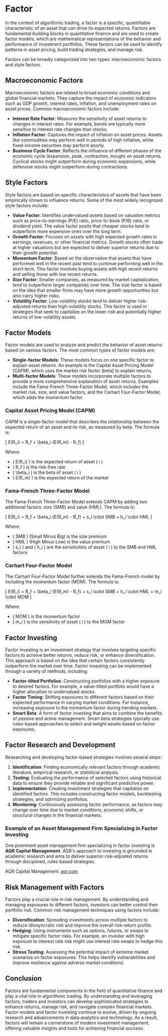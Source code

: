 # Factor

In the context of algorithmic trading, a factor is a specific, quantifiable characteristic of an asset that can drive its expected returns. Factors are fundamental building blocks in quantitative finance and are used to create factor models, which are mathematical representations of the behavior and performance of investment portfolios. These factors can be used to identify patterns in asset pricing, build trading strategies, and manage risk.

Factors can be broadly categorized into two types: macroeconomic factors and style factors.

## Macroeconomic Factors

Macroeconomic factors are related to broad economic conditions and global financial markets. They capture the impact of economic indicators such as GDP growth, interest rates, inflation, and unemployment rates on asset prices. Common macroeconomic factors include:

- **Interest Rate Factor**: Measures the sensitivity of asset returns to changes in interest rates. For example, bonds are typically more sensitive to interest rate changes than stocks.
- **Inflation Factor**: Captures the impact of inflation on asset prices. Assets like commodities may perform well in periods of high inflation, while fixed-income securities may perform poorly.
- **Business Cycle Factor**: Reflects the influence of different phases of the economic cycle (expansion, peak, contraction, trough) on asset returns. Cyclical stocks might outperform during economic expansions, while defensive stocks might outperform during contractions.

## Style Factors

Style factors are based on specific characteristics of assets that have been empirically shown to influence returns. Some of the most widely recognized style factors include:

- **Value Factor**: Identifies undervalued assets based on valuation metrics such as price-to-earnings (P/E) ratio, price-to-book (P/B) ratio, or dividend yield. The value factor posits that cheaper stocks tend to outperform more expensive ones over the long term.
- **Growth Factor**: Focuses on assets with high expected growth rates in earnings, revenues, or other financial metrics. Growth stocks often trade at higher valuations but are expected to deliver superior returns due to their growth potential.
- **Momentum Factor**: Based on the observation that assets that have performed well in the recent past tend to continue performing well in the short term. This factor involves buying assets with high recent returns and selling those with low recent returns.
- **Size Factor**: Smaller companies, as measured by market capitalization, tend to outperform larger companies over time. The size factor is based on the idea that smaller firms may have more growth opportunities but also carry higher risks.
- **Volatility Factor**: Low-volatility stocks tend to deliver higher risk-adjusted returns than high-volatility stocks. This factor is used in strategies that seek to capitalize on the lower risk and potentially higher returns of low-volatility assets.

## Factor Models

Factor models are used to analyze and predict the behavior of asset returns based on various factors. The most common types of factor models are:

- **Single-factor Models**: These models focus on one specific factor to explain asset returns. An example is the Capital Asset Pricing Model (CAPM), which uses the market risk factor (beta) to explain returns.
- **Multi-factor Models**: These models incorporate multiple factors to provide a more comprehensive explanation of asset returns. Examples include the Fama-French Three-Factor Model, which includes the market risk, size, and value factors, and the Carhart Four-Factor Model, which adds the momentum factor.

### Capital Asset Pricing Model (CAPM)

CAPM is a single-factor model that describes the relationship between the expected return of an asset and its risk, as measured by beta. The formula is:

\[ E(R_i) = R_f + \beta_i (E(R_m) - R_f) \]

Where:
- \( E(R_i) \) is the expected return of asset \( i \)
- \( R_f \) is the risk-free rate
- \( \beta_i \) is the beta of asset \( i \)
- \( E(R_m) \) is the expected return of the market

### Fama-French Three-Factor Model

The Fama-French Three-Factor Model extends CAPM by adding two additional factors: size (SMB) and value (HML). The formula is:

\[ E(R_i) = R_f + \beta_i (E(R_m) - R_f) + s_i \cdot SMB + h_i \cdot HML \]

Where:
- \( SMB \) (Small Minus Big) is the size premium
- \( HML \) (High Minus Low) is the value premium
- \( s_i \) and \( h_i \) are the sensitivities of asset \( i \) to the SMB and HML factors

### Carhart Four-Factor Model

The Carhart Four-Factor Model further extends the Fama-French model by including the momentum factor (MOM). The formula is:

\[ E(R_i) = R_f + \beta_i (E(R_m) - R_f) + s_i \cdot SMB + h_i \cdot HML + m_i \cdot MOM \]

Where:
- \( MOM \) is the momentum factor
- \( m_i \) is the sensitivity of asset \( i \) to the MOM factor

## Factor Investing

Factor investing is an investment strategy that involves targeting specific factors to achieve better returns, reduce risk, or enhance diversification. This approach is based on the idea that certain factors consistently outperform the market over time. Factor investing can be implemented through a variety of methods, including:

- **Factor-tilted Portfolios**: Constructing portfolios with a higher exposure to desired factors. For example, a value-tilted portfolio would have a higher allocation to undervalued stocks.
- **Factor Timing**: Shifting exposures to different factors based on their expected performance in varying market conditions. For instance, increasing exposure to the momentum factor during trending markets.
- **Smart Beta**: A form of factor investing that aims to combine the benefits of passive and active management. Smart beta strategies typically use rules-based approaches to select and weight assets based on factor exposures.

## Factor Research and Development

Researching and developing factor-based strategies involves several steps:

1. **Identification**: Finding economically relevant factors through academic literature, empirical research, or statistical analysis.
2. **Testing**: Evaluating the performance of selected factors using historical data to ensure they provide reliable and significant predictive power.
3. **Implementation**: Creating investment strategies that capitalize on identified factors. This includes constructing factor models, backtesting strategies, and optimizing portfolios.
4. **Monitoring**: Continuously assessing factor performance, as factors may change over time due to market conditions, economic shifts, or structural changes in the financial markets.

### Example of an Asset Management Firm Specializing in Factor Investing

One prominent asset management firm specializing in factor investing is **AQR Capital Management**. AQR's approach to investing is grounded in academic research and aims to deliver superior risk-adjusted returns through disciplined, rules-based strategies.

AQR Capital Management: [aqr.com](https://www.aqr.com)

## Risk Management with Factors

Factors play a crucial role in risk management. By understanding and managing exposures to different factors, investors can better control their portfolio risk. Common risk management techniques using factors include:

- **Diversification**: Spreading investments across multiple factors to reduce idiosyncratic risk and improve the overall risk-return profile.
- **Hedging**: Using instruments such as options, futures, or swaps to mitigate specific factor risks. For example, an investor with high exposure to interest rate risk might use interest rate swaps to hedge this risk.
- **Stress Testing**: Assessing the potential impact of extreme market scenarios on factor exposures. This helps identify vulnerabilities and improve resilience against adverse market conditions.

## Conclusion

Factors are fundamental components in the field of quantitative finance and play a vital role in algorithmic trading. By understanding and leveraging factors, traders and investors can develop sophisticated strategies to enhance returns, manage risk, and navigate complex financial markets. Factor models and factor investing continue to evolve, driven by ongoing research and advancements in data analytics and technology. As a result, factors will remain a cornerstone of modern investment management, offering valuable insights and tools for achieving financial success.